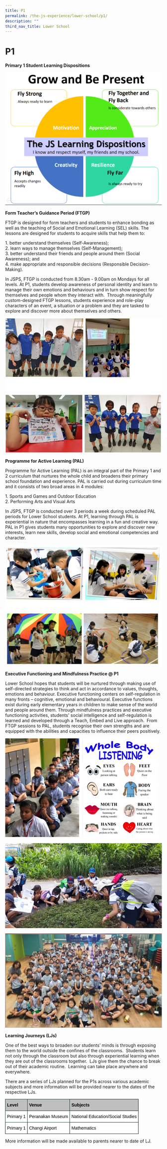 ```yaml
---
title: P1
permalink: /the-js-experience/lower-school/p1/
description: ""
third_nav_title: Lower School
---
```

# **P1**

**Primary 1 Student Learning Dispositions**

![](/images/lower%20primary%202.png)

**Form Teacher’s Guidance Period (FTGP)**

FTGP is designed for form teachers and students to enhance bonding as well as the teaching of Social and Emotional Learning (SEL) skills. The lessons are designed for students to acquire skills that help them to:

1\. better understand themselves (Self-Awareness);   
2\. learn ways to manage themselves (Self-Management);    
3\. better understand their friends and people around them (Social Awareness); and     
4\. make appropriate and responsible decisions (Responsible Decision-Making).

In JSPS, FTGP is conducted from 8.30am - 9.00am on Mondays for all levels. At P1, students develop awareness of personal identity and learn to manage their own emotions and behaviours and in turn show respect for themselves and people whom they interact with.  Through meaningfully custom-designed FTGP lessons, students experience and role-play characters of an event, a situation or a problem and they are tasked to explore and discover more about themselves and others.

![](/images/p1.jpg)


**Programme for Active Learning (PAL)**

Programme for Active Learning (PAL) is an integral part of the Primary 1 and 2 curriculum that nurtures the whole child and broadens their primary school foundation and experience. PAL is carried out during curriculum time and it consists of two broad areas in 4 modules:

1\. Sports and Games and Outdoor Education   
2\. Performing Arts and Visual Arts

In JSPS, FTGP is conducted over 3 periods a week during scheduled PAL periods for Lower School students. At P1, learning through PAL is experiential in nature that encompasses learning in a fun and creative way. PAL in P1 gives students many opportunities to explore and discover new interests, learn new skills, develop social and emotional competencies and character.

![](/images/p1-1.jpg)

**Executive Functioning and Mindfulness Practice @ P1**  

Lower School hopes that students will be nurtured through making use of self-directed strategies to think and act in accordance to values, thoughts, emotions and behaviour. Executive functioning centers on self-regulation in many fronts – cognitive, emotional and behavioural. Executive functions exist during early elementary years in children to make sense of the world and people around them. Through mindfulness practices and executive functioning activities, students' social intelligence and self-regulation is learned and developed through a Teach, Embed and Live approach.  From FTGP sessions to PAL, students recognise their own strengths and are equipped with the abilities and capacities to influence their peers positively.

![](/images/p1-2.jpg)

![](/images/lower%20primary%2011.png)

![](/images/lower%20primary%2012.png)

**Learning Journeys (LJs)**

One of the best ways to broaden our students’ minds is through exposing them to the world outside the confines of the classrooms.  Students learn not only through the classroom but also through experiential learning when they are out of the classrooms together.  LJs give them the chance to break out of their academic routine.  Learning can take place anywhere and everywhere.

There are a series of LJs planned for the P1s across various academic subjects and more information will be provided nearer to the dates of the respective LJs.

<table style="border-collapse:collapse;border-spacing:0" class="tg"><thead><tr><th style="background-color:#BFBFBF;border-color:#002d13;border-style:solid;border-width:1px;color:#000000;font-family:Arial, sans-serif;font-size:14px;font-weight:bold;overflow:hidden;padding:10px 5px;text-align:left;vertical-align:top;word-break:normal">Level</th><th style="background-color:#BFBFBF;border-color:#002d13;border-style:solid;border-width:1px;color:#000000;font-family:Arial, sans-serif;font-size:14px;font-weight:bold;overflow:hidden;padding:10px 5px;text-align:left;vertical-align:top;word-break:normal">Venue</th><th style="background-color:#BFBFBF;border-color:black;border-style:solid;border-width:1px;color:#000000;font-family:Arial, sans-serif;font-size:14px;font-weight:bold;overflow:hidden;padding:10px 5px;text-align:left;vertical-align:top;word-break:normal">Subjects</th></tr></thead><tbody><tr><td style="background-color:#FFF;border-color:#002d13;border-style:solid;border-width:1px;color:#000000;font-family:Arial, sans-serif;font-size:14px;overflow:hidden;padding:10px 5px;text-align:left;vertical-align:top;word-break:normal">Primary 1</td><td style="background-color:#FFF;border-color:#002d13;border-style:solid;border-width:1px;color:#000000;font-family:Arial, sans-serif;font-size:14px;overflow:hidden;padding:10px 5px;text-align:left;vertical-align:top;word-break:normal">Peranakan Museum</td><td style="background-color:#FFF;border-color:black;border-style:solid;border-width:1px;color:#000000;font-family:Arial, sans-serif;font-size:14px;overflow:hidden;padding:10px 5px;text-align:left;vertical-align:top;word-break:normal">National Education/Social Studies</td></tr><tr><td style="background-color:#FFF;border-color:black;border-style:solid;border-width:1px;color:#000000;font-family:Arial, sans-serif;font-size:14px;overflow:hidden;padding:10px 5px;text-align:left;vertical-align:top;word-break:normal">Primary 1</td><td style="background-color:#FFF;border-color:black;border-style:solid;border-width:1px;color:#000000;font-family:Arial, sans-serif;font-size:14px;overflow:hidden;padding:10px 5px;text-align:left;vertical-align:top;word-break:normal">Changi Airport</td><td style="background-color:#FFF;border-color:black;border-style:solid;border-width:1px;color:#000000;font-family:Arial, sans-serif;font-size:14px;overflow:hidden;padding:10px 5px;text-align:left;vertical-align:top;word-break:normal">Mathematics</td></tr></tbody></table>
More information will be made available to parents nearer to date of LJ.